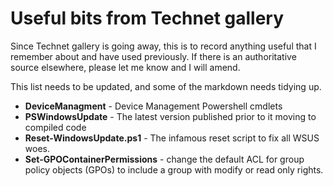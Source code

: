 # Useful bits from Technet gallery 

Since Technet gallery is going away, this is to record anything useful that I remember about
and have used previously.  If there is an authoritative source elsewhere, please let me know
and I will amend.

This list needs to be updated, and some of the markdown needs tidying up.

 * **DeviceManagment** - Device Management Powershell cmdlets
 * **PSWindowsUpdate** - The latest version published prior to it moving to compiled code
 * **Reset-WindowsUpdate.ps1** - The infamous reset script to fix all WSUS woes.
 * **Set-GPOContainerPermissions** - change the default ACL for group policy objects (GPOs) to include a group with modify or read only rights.